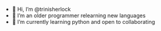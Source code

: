 - 👋 Hi, I’m @trinisherlock
- 👀 I’m an older programmer relearning new languages
- 🌱 I’m currently learning python and open to collaborating


<!---
trinisherlock/trinisherlock is a ✨ special ✨ repository because its `README.md` (this file) appears on your GitHub profile.
You can click the Preview link to take a look at your changes.
--->

